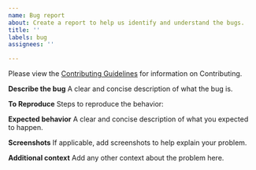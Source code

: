 ```yaml
---
name: Bug report
about: Create a report to help us identify and understand the bugs.
title: ''
labels: bug
assignees: ''

---
```

Please view the [Contributing Guidelines](https://github.com/Bluejee/Firefly_Synchronization/blob/main/CONTRIBUTING.md) for information on Contributing.

**Describe the bug**
A clear and concise description of what the bug is.

**To Reproduce**
Steps to reproduce the behavior:

**Expected behavior**
A clear and concise description of what you expected to happen.

**Screenshots**
If applicable, add screenshots to help explain your problem.

**Additional context**
Add any other context about the problem here.
